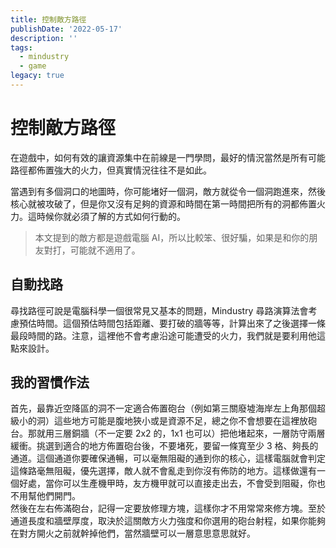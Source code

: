```yaml
---
title: 控制敵方路徑
publishDate: '2022-05-17'
description: ''
tags:
  - mindustry
  - game
legacy: true
---
```


# 控制敵方路徑

在遊戲中，如何有效的讓資源集中在前線是一門學問，最好的情況當然是所有可能路徑都佈置強大的火力，但真實情況往往不是如此。

當遇到有多個洞口的地圖時，你可能堵好一個洞，敵方就從令一個洞跑進來，然後核心就被攻破了，但是你又沒有足夠的資源和時間在第一時間把所有的洞都佈置火力。這時候你就必須了解的方式如何行動的。

> 本文提到的敵方都是遊戲電腦 AI，所以比較笨、很好騙，如果是和你的朋友對打，可能就不適用了。

## 自動找路

尋找路徑可說是電腦科學一個很常見又基本的問題，Mindustry 尋路演算法會考慮預估時間。這個預估時間包括距離、要打破的牆等等，計算出來了之後選擇一條最段時間的路。注意，這裡他不會考慮沿途可能遭受的火力，我們就是要利用他這點來設計。

## 我的習慣作法

首先，最靠近空降區的洞不一定適合佈置砲台（例如第三關廢墟海岸左上角那個超級小的洞）這些地方可能是腹地狹小或是資源不足，總之你不會想要在這裡放砲台。那就用三層銅牆（不一定要 2x2 的，1x1 也可以）把他堵起來，一層防守兩層緩衝。挑選到適合的地方佈置砲台後，不要堵死，要留一條寬至少 3 格、夠長的通道。這個通道你要確保通暢，可以毫無阻礙的通到你的核心，這樣電腦就會判定這條路毫無阻礙，優先選擇，敵人就不會亂走到你沒有佈防的地方。這樣做還有一個好處，當你可以生產機甲時，友方機甲就可以直接走出去，不會受到阻礙，你也不用幫他們開門。  
然後在左右佈滿砲台，記得一定要放修理方塊，這樣你才不用常常來修方塊。至於通道長度和牆壁厚度，取決於這關敵方火力強度和你選用的砲台射程，如果你能夠在對方開火之前就幹掉他們，當然牆壁可以一層意思意思就好。
